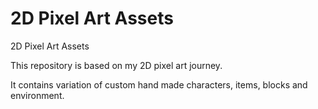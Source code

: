 # 2D Pixel Art Assets
2D Pixel Art Assets

This repository is based on my 2D pixel art journey.

It contains variation of custom hand made characters, items, blocks and environment.
